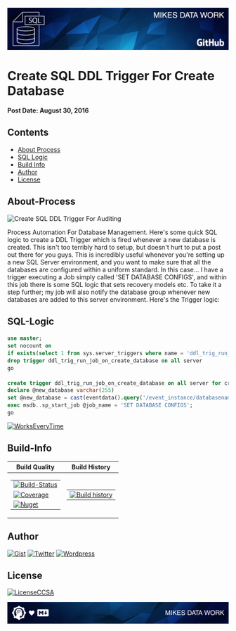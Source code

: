 ![MIKES DATA WORK GIT REPO](https://raw.githubusercontent.com/mikesdatawork/images/master/git_mikes_data_work_banner_01.png "Mikes Data Work")        

# Create SQL DDL Trigger For Create Database
**Post Date: August 30, 2016**        



## Contents    
- [About Process](##About-Process)  
- [SQL Logic](#SQL-Logic)  
- [Build Info](#Build-Info)  
- [Author](#Author)  
- [License](#License)       

## About-Process


![Create SQL DDL Trigger For Auditing]( https://mikesdatawork.files.wordpress.com/2015/11/process-automation-on-the-metal-gears-l.jpg?w=829 "Create SQL DDL Trigger") 
 
<p>Process Automation For Database Management.
Here's some quick SQL logic to create a DDL Trigger which is fired whenever a new database is created. This isn't too terribly hard to setup, but doesn't hurt to put a post out there for you guys. This is incredibly useful whenever you're setting up a new SQL Server environment, and you want to make sure that all the databases are configured within a uniform standard.
In this case… I have a trigger executing a Job simply called 'SET DATABASE CONFIGS', and within this job there is some SQL logic that sets recovery models etc. To take it a step further; my job will also notify the database group whenever new databases are added to this server environment.
Here's the Trigger logic:</p>



## SQL-Logic
```SQL
use master;
set nocount on
if exists(select 1 from sys.server_triggers where name = 'ddl_trig_run_job_on_create_database')
drop trigger ddl_trig_run_job_on_create_database on all server
go
 
create trigger ddl_trig_run_job_on_create_database on all server for create_database as
declare @new_database varchar(255)
set @new_database = cast(eventdata().query('/event_instance/databasename[1]/text()') as NVarchar(128))
exec msdb..sp_start_job @job_name = 'SET DATABASE CONFIGS';
go
```


[![WorksEveryTime](https://forthebadge.com/images/badges/60-percent-of-the-time-works-every-time.svg)](https://shitday.de/)

## Build-Info

| Build Quality | Build History |
|--|--|
|<table><tr><td>[![Build-Status](https://ci.appveyor.com/api/projects/status/pjxh5g91jpbh7t84?svg?style=flat-square)](#)</td></tr><tr><td>[![Coverage](https://coveralls.io/repos/github/tygerbytes/ResourceFitness/badge.svg?style=flat-square)](#)</td></tr><tr><td>[![Nuget](https://img.shields.io/nuget/v/TW.Resfit.Core.svg?style=flat-square)](#)</td></tr></table>|<table><tr><td>[![Build history](https://buildstats.info/appveyor/chart/tygerbytes/resourcefitness)](#)</td></tr></table>|

## Author

[![Gist](https://img.shields.io/badge/Gist-MikesDataWork-<COLOR>.svg)](https://gist.github.com/mikesdatawork)
[![Twitter](https://img.shields.io/badge/Twitter-MikesDataWork-<COLOR>.svg)](https://twitter.com/mikesdatawork)
[![Wordpress](https://img.shields.io/badge/Wordpress-MikesDataWork-<COLOR>.svg)](https://mikesdatawork.wordpress.com/)

     
## License
[![LicenseCCSA](https://img.shields.io/badge/License-CreativeCommonsSA-<COLOR>.svg)](https://creativecommons.org/share-your-work/licensing-types-examples/)

![Mikes Data Work](https://raw.githubusercontent.com/mikesdatawork/images/master/git_mikes_data_work_banner_02.png "Mikes Data Work")

